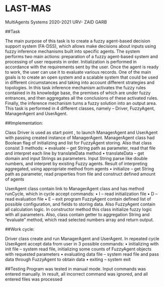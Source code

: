 # LAST-MAS
MultiAgents Systems 2020-2021 URV- ZAID GARB

##Task

The main purpose of this task is to create a fuzzy agent-based decision support system (FA-DSS), which allows make decisions about inputs using fuzzy inference mechanisms built into specific agents.
The system performs two main actions: preparation of a fuzzy agent-based system and processing of user requests in order. Initialization is performed in accordance with the requirements sent by the user. Once the agent is ready to work, the user can use it to evaluate various records. One of the main goals is to create an open system and a scalable system that could be used in different circumstances and taking into account different strategies and topologies.
In this task inference mechanism activates the fuzzy rules contained in its knowledge base, the premises of which are under fuzzy entrances, and then aggregates all the conclusions of these activated rules. Finally, the inference mechanism turns a fuzzy solution into an output area.
This task is performed in 4 different classes, namely – Driver, FuzzyAgent, ManagerAgent and UserAgent.

##Implementation:

Class Driver is used as start point , to launch ManagerAgent and UserAgent with passing created instance of ManagerAgent.
ManagerAgent class had Boolean flag of initializing and list for FuzzyAgent storing. Also that class consist 3 methods:
•	evaluate – get String path as parameter, read that file and interpret each line by translateData method
•	translateData – get domain and input Strings as parameters. Input String parse like double numbers, and interpret by existing Fuzzy agents. Result of interpreting  aggregated, using appropriate method from agents
•	initialize – get String path as parameter, read properties from file and  construct defined amount of agents

UserAgent class contain link to ManagerAgent class and has method runCycle, which in cycle accept commands:
•	I – read initialization file
•	D – read evaluation file
•	E – exit program
FuzzyAgent contain defined list of possible configuration, and fields to storing data. Also FuzzyAgent contain all calculation logic. In constructor method this class initialize fuzzy logic with all parameters. Also, class contain getter to aggregation String and “evaluate” method, which read selected numbers array and return output.

##Work cycle:

Driver class create and run ManagerAgent and UserAgent. In repeated cycle UserAgent accept data from user in 3 possible commands:
•	initializing with init file – system read file, initializing some counts of FuzzyAgent objects with requested parameters
•	evaluating data file – system read file and pass data through FuzzyAgent to obtain data
•	exiting – system exit

##Testing
Program was tested in manual mode. Input commands was entered manually. In result, all incorrect command was ignored, and all entered files was processed
